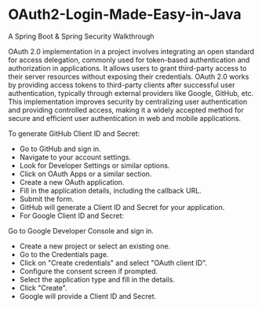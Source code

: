 # OAuth2-Login-Made-Easy-in-Java
A Spring Boot &amp; Spring Security Walkthrough


OAuth 2.0 implementation in a project involves integrating an open standard for access delegation, commonly used for token-based authentication and authorization in applications. It allows users to grant third-party access to their server resources without exposing their credentials. OAuth 2.0 works by providing access tokens to third-party clients after successful user authentication, typically through external providers like Google, GitHub, etc. This implementation improves security by centralizing user authentication and providing controlled access, making it a widely accepted method for secure and efficient user authentication in web and mobile applications.

To generate GitHub Client ID and Secret:

- Go to GitHub and sign in.
- Navigate to your account settings.
- Look for Developer Settings or similar options.
- Click on OAuth Apps or a similar section.
- Create a new OAuth application.
- Fill in the application details, including the callback URL.
- Submit the form.
- GitHub will generate a Client ID and Secret for your application.
- For Google Client ID and Secret:

Go to Google Developer Console and sign in.
- Create a new project or select an existing one.
- Go to the Credentials page.
- Click on "Create credentials" and select "OAuth client ID".
- Configure the consent screen if prompted.
- Select the application type and fill in the details.
- Click "Create".
- Google will provide a Client ID and Secret.